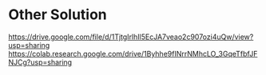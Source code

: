 # Other Solution
https://drive.google.com/file/d/1TjtgIrlhIl5EcJA7veao2c907ozi4uQw/view?usp=sharing
https://colab.research.google.com/drive/1Byhhe9fINrrNMhcLO_3GqeTfbfJFNJCg?usp=sharing